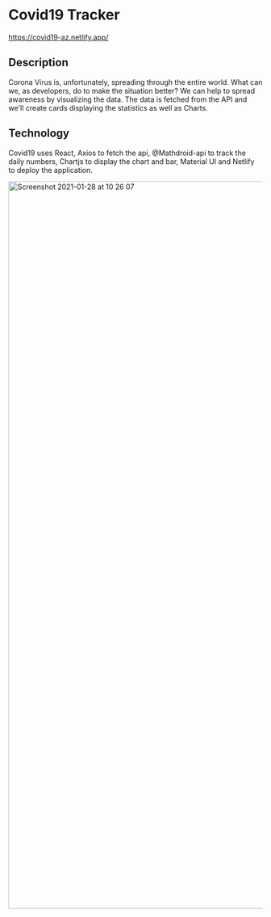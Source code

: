 # Covid19 Tracker

https://covid19-az.netlify.app/

## Description
Corona Virus is, unfortunately, spreading through the entire world. What can we, as developers, do to make the situation better? We can help to spread awareness by visualizing the data. The data is fetched from the API and we'll create cards displaying the statistics as well as Charts.

## Technology
Covid19 uses React, Axios to fetch the api, @Mathdroid-api to track the daily numbers, Chartjs to display the chart and bar, Material UI and Netlify to deploy the application.


<img width="1440" alt="Screenshot 2021-01-28 at 10 26 07" src="https://user-images.githubusercontent.com/59875556/106117393-43a50480-6153-11eb-8138-ce43eb97a0ab.png">

